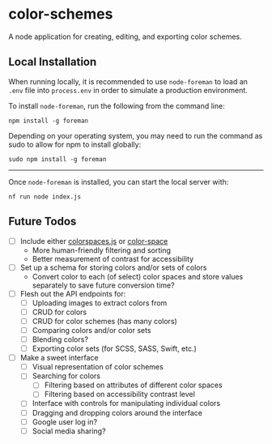 # color-schemes

A node application for creating, editing, and exporting color schemes.



## Local Installation

When running locally, it is recommended to use `node-foreman` to load an `.env`
file into `process.env` in order to simulate a production environment.

To install `node-foreman`, run the following from the command line:

```
npm install -g foreman
```

Depending on your operating system, you may need to run the command as sudo to
allow for npm to install globally:

```
sudo npm install -g foreman
```

-----------

Once `node-foreman` is installed, you can start the local server with:

```
nf run node index.js
```



## Future Todos

- [ ] Include either [colorspaces.js](https://github.com/boronine/colorspaces.js) or [color-space](https://github.com/scijs/color-space)
  - More human-friendly filtering and sorting
  - Better measurement of contrast for accessibility
- [ ] Set up a schema for storing colors and/or sets of colors
  - Convert color to each (of select) color spaces and store values separately to save future conversion time?
- [ ] Flesh out the API endpoints for:
  - [ ] Uploading images to extract colors from
  - [ ] CRUD for colors
  - [ ] CRUD for color schemes (has many colors)
  - [ ] Comparing colors and/or color sets
  - [ ] Blending colors?
  - [ ] Exporting color sets (for SCSS, SASS, Swift, etc.)
- [ ] Make a sweet interface
  - [ ] Visual representation of color schemes
  - [ ] Searching for colors
    - [ ] Filtering based on attributes of different color spaces
    - [ ] Filtering based on accessibility contrast level
  - [ ] Interface with controls for manipulating individual colors
  - [ ] Dragging and dropping colors around the interface
  - [ ] Google user log in?
  - [ ] Social media sharing?
